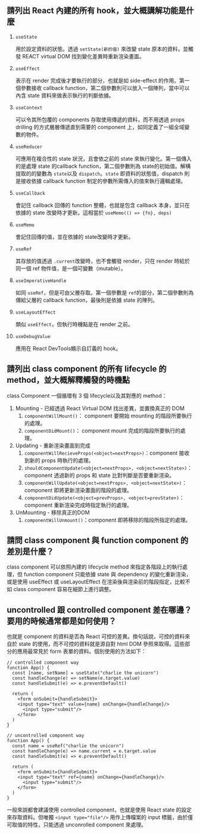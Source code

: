 ## 請列出 React 內建的所有 hook，並大概講解功能是什麼

1. `useState`

   用於設定資料的狀態。透過 `setState(新的值)` 來改變 state 原本的資料，並觸發 REACT virtual DOM 找到變化差異時重新渲染畫面。

2. `useEffect`

   表示在 render 完成後才要執行的部分，也就是如 side-effect 的作用。第一個參數接收 callback function，第二個參數則可以放入一個陣列，當中可以內含 state 資料來做表示執行的判斷依據。

3. `useContext`

   可以令其所包覆的 components 存取使用傳遞的資料，而不用透過 props drilling 的方式層層傳遞直到需要的 component 上，如同定義了一組全域變數的物件。

4. `useReducer`

   可應用在複合性的 state 狀況，且會依之前的 state 來執行變化。第一個傳入的是處理 state 的callback function，第二個參數則為 state的初始值。解構提取的的變數為 `state`以及 `dispatch`。`state` 即資料的狀態值，dispatch 則是接收依據 callback function 制定的參數所需傳入的值來執行邏輯處理。

5. `useCallback`

   會記住 callback 回傳的 function 整體，也就是包含 callback 本身，並只在依據的 state 改變時才更新。這相當於 `useMemo(() => {fn}, deps)`

6. `useMemo`

   會記住回傳的值，並在依據的 state改變時才更新。

7. `useRef`

   其存放的值透過 `.current`改變時，也不會觸發 render，只在 render 時給於同一個 ref 物件值，是一個可變數（mutable）。

8. `useImperativeHandle`

   如同 `useRef`，但是可由父層存取。第一個參數是 `ref`的部分，第二個參數則為傳給父層的 callback function，最後則是依據 state 的陣列。

9. `useLayoutEffect`

   類似 `useEffect`，但執行時機點是在 render 之前。

10. `useDebugValue`

    應用在 React DevTools顯示自訂義的 hook。

## 請列出 class component 的所有 lifecycle 的 method，並大概解釋觸發的時機點

class Component 一個循環有 3 個 lifecycle以及其對應的 method：

1. Mounting - 已經透過 React Virtual DOM 找出差異，並置換真正的 DOM
   1. `componentWillMount()`： component 要開始 mounting 的階段所要執行的處理。
   2. `componentDidMount()`： component mount 完成的階段所要執行的處理。
2. Updating - 重新渲染畫面到完成
   1. `componentWillRecieveProps(<object=nextProps>)`：component 接收到新的 props 時執行的處理。
   2. `shouldComponentUpdate(<object=nextProps>, <object=nextState>)`：component 透過新的 props 和 state 比對判斷是否要重新渲染。
   3. `componentWillUpdate(<object=nextProps>, <object=nextState>)`： component 即將更新渲染畫面的階段的處理。
   4. `componentDidUpdate(<object=prevProps>, <object=prevState>)`：component 重新渲染完成時指定執行的處理。
3. UnMounting - 移除真正的DOM
   1. `componentWillUnmount()`：component 即將移除的階段所指定的處理。

## 請問 class component 與 function component 的差別是什麼？

class component 可以依照內建的 lifecycle method 來指定各階段上的執行處理，但 function component 只能依據 state 與 dependency 的變化重新渲染，或是使用 useEffect 或 useLayoutEffect 在渲染後與渲染前的階段指定，比較不如 class component 容易在細節上進行調整。

## uncontrolled 跟 controlled component 差在哪邊？要用的時候通常都是如何使用？

也就是 component 的資料是否為 React 可控的差異。換句話說，可控的資料來自於 state 的使用，而不可控的資料就是源自對 html DOM 參照來取得。這些部分的應用最常見於 form 表單的資料。個別使用的方法如下：

```react
// controlled component way
function App() {
  const [name, setName] = useState("charlie the unicorn")
  const handleChange(e) => setName(e.target.value)
  const handleSubmit(e) => e.preventDefault()
  
  return (
    <form onSubmit={handleSubmit}>
    <input type="text" value={name} onChange={handleChange}/>
      <input type="submit"/>
    </form>
  )
}

// uncontrolled component way
function App() {
  const name = useRef("charlie the unicorn")
  const handleChange(e) => name.current = e.target.value
  const handleSubmit(e) => e.preventDefault()
  
  return (
    <form onSubmit={handleSubmit}>
    <input type="text" ref={name} onChange={handleChange}/>
      <input type="submit"/>
    </form>
  )
}
```

一般來說都會建議使用 controlled component，也就是使用 React state 的設定來存取資料。但唯獨 `<input type="file"/>` 用作上傳檔案的 input 標籤，由於僅可取值的特性，只能透過 unconrolled component 來處理。
